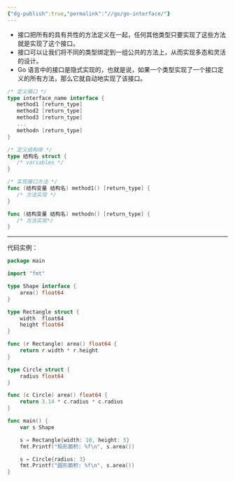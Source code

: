 ```yaml
---
{"dg-publish":true,"permalink":"//go/go-interface/"}
---
```


- 接口把所有的具有共性的方法定义在一起，任何其他类型只要实现了这些方法就是实现了这个接口。
- 接口可以让我们将不同的类型绑定到一组公共的方法上，从而实现多态和灵活的设计。
- Go 语言中的接口是隐式实现的，也就是说，如果一个类型实现了一个接口定义的所有方法，那么它就自动地实现了该接口。

```go
/* 定义接口 */
type interface_name interface {
   method1 [return_type]
   method2 [return_type]
   method3 [return_type]
   ...
   methodn [return_type]
}

/* 定义结构体 */
type 结构名 struct {
   /* variables */
}

/* 实现接口方法 */
func (结构变量 结构名) method1() [return_type] {
   /* 方法实现 */
}

func (结构变量 结构名) methodn() [return_type] {
   /* 方法实现*/
}
```

---

代码实例：

```go
package main

import "fmt"

type Shape interface {
    area() float64
}

type Rectangle struct {
    width  float64
    height float64
}

func (r Rectangle) area() float64 {
    return r.width * r.height
}

type Circle struct {
    radius float64
}

func (c Circle) area() float64 {
    return 3.14 * c.radius * c.radius
}

func main() {
    var s Shape

    s = Rectangle{width: 10, height: 5}
    fmt.Printf("矩形面积: %f\n", s.area())

    s = Circle{radius: 3}
    fmt.Printf("圆形面积: %f\n", s.area())
}
```